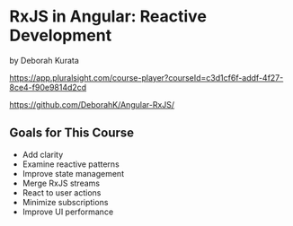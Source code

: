 # RxJS in Angular: Reactive Development

by Deborah Kurata

https://app.pluralsight.com/course-player?courseId=c3d1cf6f-addf-4f27-8ce4-f90e9814d2cd

https://github.com/DeborahK/Angular-RxJS/
 
 
## Goals for This Course

- Add clarity
- Examine reactive patterns
- Improve state management
- Merge RxJS streams
- React to user actions
- Minimize subscriptions
- Improve UI performance
